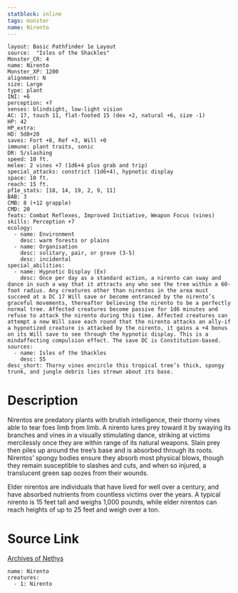 ```yaml
---
statblock: inline
tags: monster
name: Nirento
---
```

```statblock
layout: Basic Pathfinder 1e Layout
source:  "Isles of the Shackles"
Monster_CR: 4
name: Nirento
Monster_XP: 1200
alignment: N
size: Large
type: plant
INI: +6
perception: +7
senses: blindsight, low-light vision
AC: 17, touch 11, flat-footed 15 (dex +2, natural +6, size -1)
HP: 42
HP_extra: 
HD: 5d8+20
saves: Fort +8, Ref +3, Will +0
immune: plant traits, sonic
DR: 5/slashing
speed: 10 ft.
melee: 2 vines +7 (1d6+4 plus grab and trip)
special_attacks: constrict (1d6+4), hypnotic display
space: 10 ft.
reach: 15 ft.
pf1e_stats: [18, 14, 19, 2, 9, 11]
BAB: 3
CMB: 8 (+12 grapple)
CMD: 20
feats: Combat Reflexes, Improved Initiative, Weapon Focus (vines)
skills: Perception +7
ecology:
  - name: Environment
    desc: warm forests or plains
  - name: Organisation
    desc: solitary, pair, or grove (3-5)
    desc: incidental
special_abilities:
  - name: Hypnotic Display (Ex)
    desc: Once per day as a standard action, a nirento can sway and dance in such a way that it attracts any who see the tree within a 60-foot radius. Any creatures other than nirentos in the area must succeed at a DC 17 Will save or become entranced by the nirento’s graceful movements, thereafter believing the nirento to be a perfectly normal tree. Affected creatures become passive for 1d6 minutes and refuse to attack the nirento during this time. Affected creatures can attempt a new Will save each round that the nirento attacks an ally-if a hypnotized creature is attacked by the nirento, it gains a +4 bonus on its Will save to see through the hypnotic display. This is a mindaffecting compulsion effect. The save DC is Constitution-based.
sources:
  - name: Isles of the Shackles
    desc: 55
desc_short: Thorny vines encircle this tropical tree’s thick, spongy trunk, and jungle debris lies strewn about its base.
```
# Description
Nirentos are predatory plants with brutish intelligence, their thorny vines able to tear foes limb from limb. A nirento lures prey toward it by swaying its branches and vines in a visually stimulating dance, striking at victims mercilessly once they are within range of its natural weapons. Slain prey then piles up around the tree’s base and is absorbed through its roots. Nirentos’ spongy bodies ensure they absorb most physical blows, though they remain susceptible to slashes and cuts, and when so injured, a translucent green sap oozes from their wounds.

Elder nirentos are individuals that have lived for well over a century, and have absorbed nutrients from countless victims over the years. A typical nirento is 15 feet tall and weighs 1,000 pounds, while elder nirentos can reach heights of up to 25 feet and weigh over a ton.
# Source Link
[Archives of Nethys](https://aonprd.com/MonsterDisplay.aspx?ItemName=Nirento)
```encounter-table
name: Nirento
creatures:
  - 1: Nirento
```
